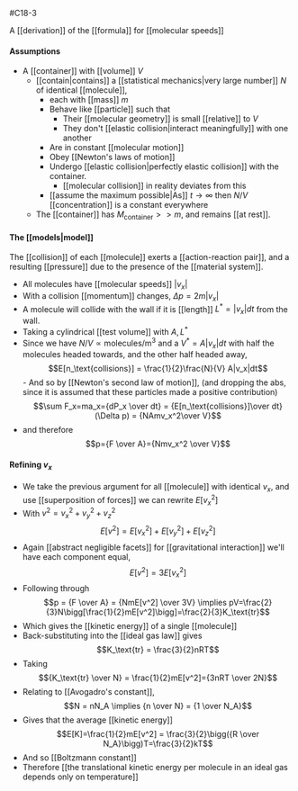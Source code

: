 #C18-3 

A [[derivation]] of the [[formula]] for [[molecular speeds]]

#### Assumptions
- A [[container]] with [[volume]] $V$ 
	- [[contain|contains]] a [[statistical mechanics|very large number]] $N$ of identical [[molecule]], 
		- each with [[mass]] $m$
		- Behave like [[particle]] such that
			- Their [[molecular geometry]] is small [[relative]] to $V$
			- They don't [[elastic collision|interact meaningfully]] with one another
		- Are in constant [[molecular motion]]
		- Obey [[Newton's laws of motion]]
		- Undergo [[elastic collision|perfectly elastic collision]] with the container.
			- [[molecular collision]] in reality deviates from this
		- [[assume the maximum possible|As]] $t\rightarrow\infty$ then $N/V$ [[concentration]] is a constant everywhere
	- The [[container]] has $M_\text{container} >> m$, and remains [[at rest]].

#### The [[models|model]]
The [[collision]] of each [[molecule]] exerts a [[action-reaction pair]], and a resulting [[pressure]] due to the presence of the [[material system]].

- All molecules have [[molecular speeds]] $|v_x|$ 
- With a collision [[momentum]] changes, $\Delta p = 2m|v_x|$
- A molecule will collide with the wall if it is [[length]] $L^*=|v_x|dt$ from the wall.
- Taking a cylindrical [[test volume]] with $A, L^*$
- Since we have $N/V \propto {\text{molecules} / \text{m}^3}$ and a $V^* = A|v_x|dt$ with half the molecules headed towards, and the other half headed away, $$E[n_\text{collisions}] = \frac{1}{2}\frac{N}{V} A|v_x|dt$$- And so by [[Newton's second law of motion]], (and dropping the abs, since it is assumed that these particles made a positive contribution) $$\sum F_x=ma_x={dP_x \over dt} = {E[n_\text{collisions}]\over dt}(\Delta p) = {NAmv_x^2\over V}$$
- and therefore $$p={F \over A}={Nmv_x^2 \over V}$$
#### Refining $v_x$
- We take the previous argument for all [[molecule]] with identical $v_x$, and use [[superposition of forces]] we can rewrite $E[v_x^2]$ 
- With $v^2=v_x^2+v_y^2+v_z^2$ $$E[v^2] = E[v_x^2]+E[v_y^2]+E[v_z^2]$$
-  Again [[abstract negligible facets]] for [[gravitational interaction]] we'll have each component equal, $$E[v^2] = 3E[v_x^2]$$
- Following through $$p = {F \over A} = {NmE[v^2] \over 3V} \implies pV=\frac{2}{3}N\bigg[\frac{1}{2}mE[v^2]\bigg]=\frac{2}{3}K_\text{tr}$$
- Which gives the [[kinetic energy]] of a single [[molecule]]
- Back-substituting into the [[ideal gas law]] gives $$K_\text{tr} = \frac{3}{2}nRT$$
- Taking $${K_\text{tr} \over N} = \frac{1}{2}mE[v^2]={3nRT \over 2N}$$
- Relating to [[Avogadro's constant]], $$N = nN_A \implies {n \over N} = {1 \over N_A}$$
- Gives that the average [[kinetic energy]] $$E[K]=\frac{1}{2}mE[v^2] = \frac{3}{2}\bigg({R \over N_A}\bigg)T=\frac{3}{2}kT$$
- And so [[Boltzmann constant]]
- Therefore [[the translational kinetic energy per molecule in an ideal gas depends only on temperature]]